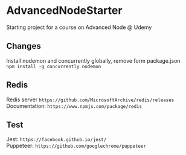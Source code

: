 # AdvancedNodeStarter
Starting project for a course on Advanced Node @ Udemy

## Changes
Install nodemon and concurrently globally, remove form package.json   
`npm install -g concurrently nodemon`


## Redis
Redis server `https://github.com/MicrosoftArchive/redis/releases`
Documentation: `https://www.npmjs.com/package/redis`
   
## Test
Jest: `https://facebook.github.io/jest/`   
Puppeteer: `https://github.com/googlechrome/puppeteer`   

